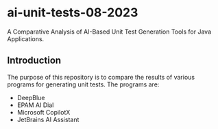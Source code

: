 # ai-unit-tests-08-2023
A Comparative Analysis of AI-Based Unit Test Generation Tools for Java Applications.

## Introduction

The purpose of this repository is to compare the results of various programs for generating unit tests. The programs are:
- DeepBlue
- EPAM AI Dial
- Microsoft CopilotX
- JetBrains AI Assistant 
